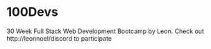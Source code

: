 # 100Devs
30 Week Full Stack Web Development Bootcamp by Leon. Check out http://leonnoel/discord to participate
